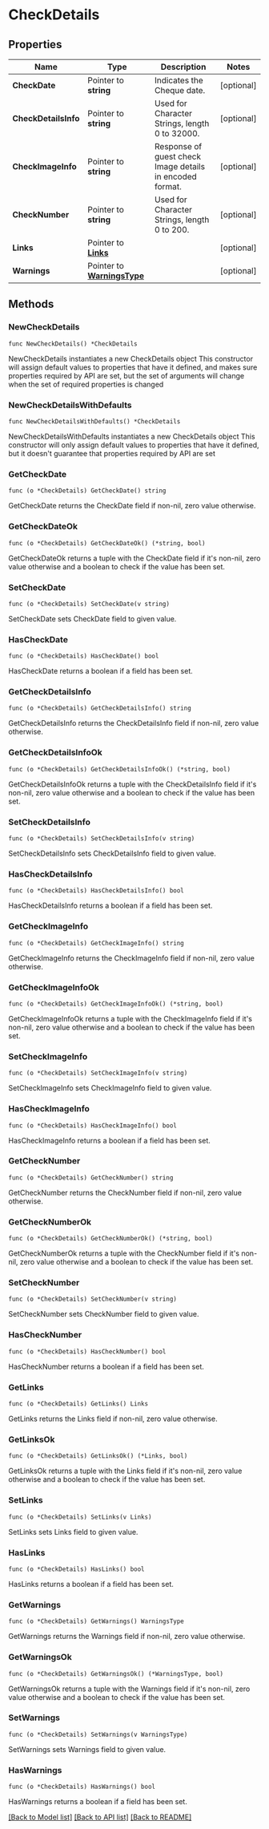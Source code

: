 # CheckDetails

## Properties

Name | Type | Description | Notes
------------ | ------------- | ------------- | -------------
**CheckDate** | Pointer to **string** | Indicates the Cheque date. | [optional] 
**CheckDetailsInfo** | Pointer to **string** | Used for Character Strings, length 0 to 32000. | [optional] 
**CheckImageInfo** | Pointer to **string** | Response of guest check Image details in encoded format. | [optional] 
**CheckNumber** | Pointer to **string** | Used for Character Strings, length 0 to 200. | [optional] 
**Links** | Pointer to [**Links**](Links.md) |  | [optional] 
**Warnings** | Pointer to [**WarningsType**](WarningsType.md) |  | [optional] 

## Methods

### NewCheckDetails

`func NewCheckDetails() *CheckDetails`

NewCheckDetails instantiates a new CheckDetails object
This constructor will assign default values to properties that have it defined,
and makes sure properties required by API are set, but the set of arguments
will change when the set of required properties is changed

### NewCheckDetailsWithDefaults

`func NewCheckDetailsWithDefaults() *CheckDetails`

NewCheckDetailsWithDefaults instantiates a new CheckDetails object
This constructor will only assign default values to properties that have it defined,
but it doesn't guarantee that properties required by API are set

### GetCheckDate

`func (o *CheckDetails) GetCheckDate() string`

GetCheckDate returns the CheckDate field if non-nil, zero value otherwise.

### GetCheckDateOk

`func (o *CheckDetails) GetCheckDateOk() (*string, bool)`

GetCheckDateOk returns a tuple with the CheckDate field if it's non-nil, zero value otherwise
and a boolean to check if the value has been set.

### SetCheckDate

`func (o *CheckDetails) SetCheckDate(v string)`

SetCheckDate sets CheckDate field to given value.

### HasCheckDate

`func (o *CheckDetails) HasCheckDate() bool`

HasCheckDate returns a boolean if a field has been set.

### GetCheckDetailsInfo

`func (o *CheckDetails) GetCheckDetailsInfo() string`

GetCheckDetailsInfo returns the CheckDetailsInfo field if non-nil, zero value otherwise.

### GetCheckDetailsInfoOk

`func (o *CheckDetails) GetCheckDetailsInfoOk() (*string, bool)`

GetCheckDetailsInfoOk returns a tuple with the CheckDetailsInfo field if it's non-nil, zero value otherwise
and a boolean to check if the value has been set.

### SetCheckDetailsInfo

`func (o *CheckDetails) SetCheckDetailsInfo(v string)`

SetCheckDetailsInfo sets CheckDetailsInfo field to given value.

### HasCheckDetailsInfo

`func (o *CheckDetails) HasCheckDetailsInfo() bool`

HasCheckDetailsInfo returns a boolean if a field has been set.

### GetCheckImageInfo

`func (o *CheckDetails) GetCheckImageInfo() string`

GetCheckImageInfo returns the CheckImageInfo field if non-nil, zero value otherwise.

### GetCheckImageInfoOk

`func (o *CheckDetails) GetCheckImageInfoOk() (*string, bool)`

GetCheckImageInfoOk returns a tuple with the CheckImageInfo field if it's non-nil, zero value otherwise
and a boolean to check if the value has been set.

### SetCheckImageInfo

`func (o *CheckDetails) SetCheckImageInfo(v string)`

SetCheckImageInfo sets CheckImageInfo field to given value.

### HasCheckImageInfo

`func (o *CheckDetails) HasCheckImageInfo() bool`

HasCheckImageInfo returns a boolean if a field has been set.

### GetCheckNumber

`func (o *CheckDetails) GetCheckNumber() string`

GetCheckNumber returns the CheckNumber field if non-nil, zero value otherwise.

### GetCheckNumberOk

`func (o *CheckDetails) GetCheckNumberOk() (*string, bool)`

GetCheckNumberOk returns a tuple with the CheckNumber field if it's non-nil, zero value otherwise
and a boolean to check if the value has been set.

### SetCheckNumber

`func (o *CheckDetails) SetCheckNumber(v string)`

SetCheckNumber sets CheckNumber field to given value.

### HasCheckNumber

`func (o *CheckDetails) HasCheckNumber() bool`

HasCheckNumber returns a boolean if a field has been set.

### GetLinks

`func (o *CheckDetails) GetLinks() Links`

GetLinks returns the Links field if non-nil, zero value otherwise.

### GetLinksOk

`func (o *CheckDetails) GetLinksOk() (*Links, bool)`

GetLinksOk returns a tuple with the Links field if it's non-nil, zero value otherwise
and a boolean to check if the value has been set.

### SetLinks

`func (o *CheckDetails) SetLinks(v Links)`

SetLinks sets Links field to given value.

### HasLinks

`func (o *CheckDetails) HasLinks() bool`

HasLinks returns a boolean if a field has been set.

### GetWarnings

`func (o *CheckDetails) GetWarnings() WarningsType`

GetWarnings returns the Warnings field if non-nil, zero value otherwise.

### GetWarningsOk

`func (o *CheckDetails) GetWarningsOk() (*WarningsType, bool)`

GetWarningsOk returns a tuple with the Warnings field if it's non-nil, zero value otherwise
and a boolean to check if the value has been set.

### SetWarnings

`func (o *CheckDetails) SetWarnings(v WarningsType)`

SetWarnings sets Warnings field to given value.

### HasWarnings

`func (o *CheckDetails) HasWarnings() bool`

HasWarnings returns a boolean if a field has been set.


[[Back to Model list]](../README.md#documentation-for-models) [[Back to API list]](../README.md#documentation-for-api-endpoints) [[Back to README]](../README.md)


